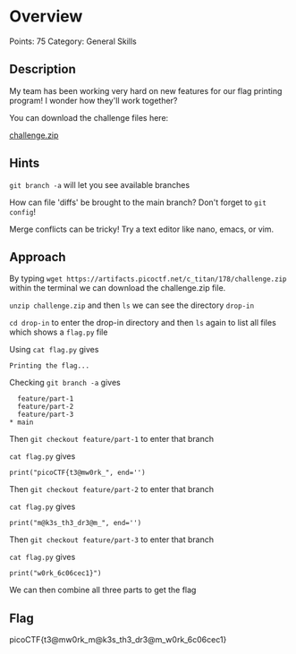 # Overview

Points: 75
Category: General Skills

## Description

My team has been working very hard on new features for our flag printing program! I wonder how they'll work together?

You can download the challenge files here:

[challenge.zip](https://artifacts.picoctf.net/c_titan/178/challenge.zip)

## Hints

`git branch -a` will let you see available branches

How can file 'diffs' be brought to the main branch? Don't forget to `git config`!

Merge conflicts can be tricky! Try a text editor like nano, emacs, or vim.

## Approach

By typing `wget https://artifacts.picoctf.net/c_titan/178/challenge.zip` within the terminal we can download the challenge.zip file.

`unzip challenge.zip` and then `ls` we can see the directory `drop-in`

`cd drop-in` to enter the drop-in directory and then `ls` again to list all files which shows a `flag.py` file

Using `cat flag.py` gives

```text
Printing the flag...
```

Checking `git branch -a` gives

```text
  feature/part-1
  feature/part-2
  feature/part-3
* main
```

Then `git checkout feature/part-1` to enter that branch

`cat flag.py` gives

```text
print("picoCTF{t3@mw0rk_", end='')
```

Then `git checkout feature/part-2` to enter that branch

`cat flag.py` gives

```text
print("m@k3s_th3_dr3@m_", end='')
```

Then `git checkout feature/part-3` to enter that branch

`cat flag.py` gives

```text
print("w0rk_6c06cec1}")
```

We can then combine all three parts to get the flag

## Flag

picoCTF{t3@mw0rk_m@k3s_th3_dr3@m_w0rk_6c06cec1}
